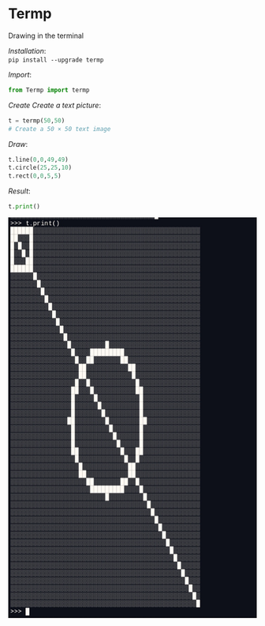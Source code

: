 # Termp
Drawing in the terminal

*Installation*:  
`pip install --upgrade termp`

*Import*:
```python
from Termp import termp
```

*Create Create a text picture*:
```python
t = termp(50,50)
# Create a 50 × 50 text image
```
*Draw*:
```python
t.line(0,0,49,49)
t.circle(25,25,10)
t.rect(0,0,5,5)
```
*Result*:
```python
t.print()
```

![logo](https://github.com/dmitrijkotov634/Termp/blob/master/result.jpg)

